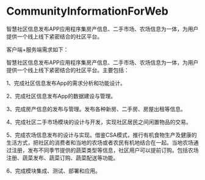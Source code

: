 # CommunityInformationForWeb
智慧社区信息发布APP应用程序集房产信息、二手市场、农场信息为一体，为用户提供一个线上线下紧密结合的社区平台。

客户端+服务端需求如下：
 
智慧社区信息发布APP应用程序集房产信息、二手市场、农场信息为一体，为用户提供一个线上线下紧密结合的社区平台。主要包括：

1、完成社区信息发布App的需求分析和功能设计。

2、完成社区信息发布App的数据建设与管理。

3、完成房产信息的发布与管理。发布各种新房、二手房、房屋出租等信息。

4、完成社区二手市场模块的设计与开发，实现社区居民之间闲置物品的交易。

5、完成农场信息发布的设计与实现。借鉴CSA模式，推行有机食物生产及健康的生活方式，把社区的消费者和当地的农场或者农民有机地结合在一起。当地农场通过注册，发布不同季节提供的蔬菜类型等信息，社区用户可以提前订购。包括农场注册、蔬菜发布、蔬菜订购、蔬菜配送等功能。

6、完成模块集成、测试、部署和应用。
